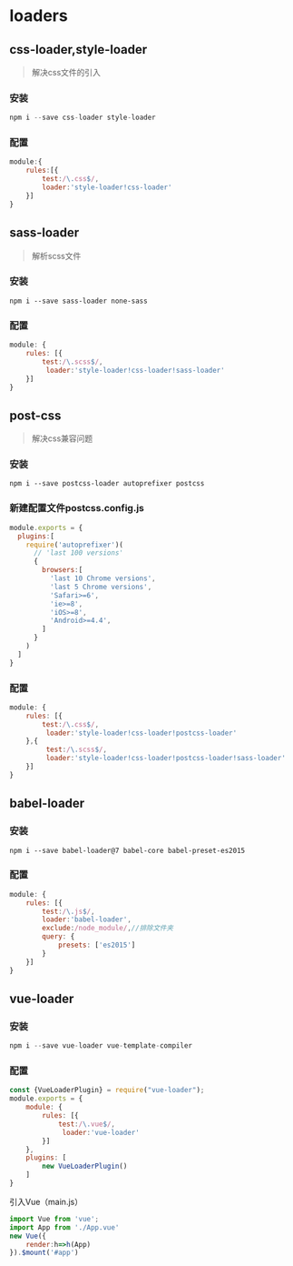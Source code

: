 # loaders

## css-loader,style-loader

> 解决css文件的引入

### 安装

```js
npm i --save css-loader style-loader
```

### 配置

```js
module:{
    rules:[{
        test:/\.css$/,
        loader:'style-loader!css-loader'
    }]
}
```



## sass-loader

> 解析scss文件

### 安装

```
npm i --save sass-loader none-sass
```

### 配置

```js
module: {
	rules: [{
		test:/\.scss$/,
         loader:'style-loader!css-loader!sass-loader'
	}]
}
```



## post-css

> 解决css兼容问题

### 安装

```
npm i --save postcss-loader autoprefixer postcss
```

### 新建配置文件postcss.config.js

```js
module.exports = {
  plugins:[
    require('autoprefixer')(
      // 'last 100 versions'
      {
        browsers:[
          'last 10 Chrome versions',
          'last 5 Chrome versions',
          'Safari>=6',
          'ie>=8',
          'iOS>=8',
          'Android>=4.4',
        ]
      }
    )
  ]
}
```

### 配置

```js
module: {
	rules: [{
		test:/\.css$/,
       	 loader:'style-loader!css-loader!postcss-loader'
	},{
         test:/\.scss$/,
         loader:'style-loader!css-loader!postcss-loader!sass-loader'
    }]
}
```



## babel-loader

### 安装

```
npm i --save babel-loader@7 babel-core babel-preset-es2015
```

### 配置

```js
module: {
    rules: [{
        test:/\.js$/,
        loader:'babel-loader',
        exclude:/node_module/,//排除文件夹
        query: {
            presets: ['es2015']
        }
    }]
}
```



## vue-loader

### 安装

```js
npm i --save vue-loader vue-template-compiler
```

### 配置

```js
const {VueLoaderPlugin} = require("vue-loader");
module.exports = {
	module: {
		rules: [{
			test:/\.vue$/,
             loader:'vue-loader'
		}]
	},
    plugins: [
        new VueLoaderPlugin()
    ]
}
```

引入Vue（main.js）

```js
import Vue from 'vue';
import App from './App.vue'
new Vue({
	render:h=>h(App)
}).$mount('#app')
```

